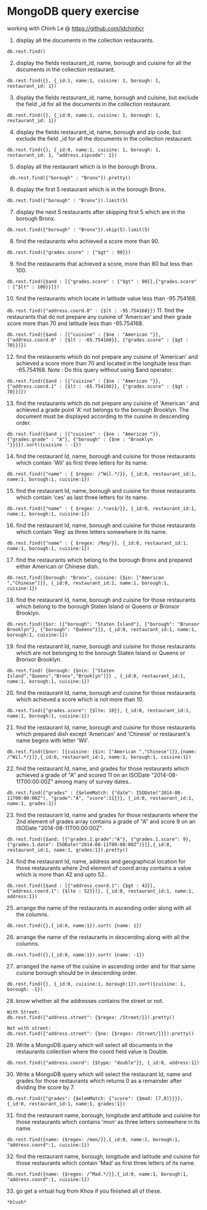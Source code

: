 # MongoDB query exercise

working with Chinh Le @ https://github.com/ldchinhcr 


1. display all the documents in the collection restaurants.

```db.rest.find()```

2. display the fields restaurant_id, name, borough and cuisine for all the documents in the collection restaurant.

```db.rest.find({}, {_id:1, name:1, cuisine: 1, borough: 1, restaurant_id: 1})```

3. display the fields restaurant_id, name, borough and cuisine, but exclude the field _id for all the documents in the collection restaurant.

```db.rest.find({}, {_id:0, name:1, cuisine: 1, borough: 1, restaurant_id: 1})```

4. display the fields restaurant_id, name, borough and zip code, but exclude the field _id for all the documents in the collection restaurant.

```db.rest.find({}, {_id:0, name:1, cuisine: 1, borough: 1, restaurant_id: 1, "address.zipcode": 1})```

5. display all the restaurant which is in the borough Bronx.

``` db.rest.find({"borough" : "Bronx"}).pretty()```

6. display the first 5 restaurant which is in the borough Bronx.

```db.rest.find({"borough" : "Bronx"}).limit(5)```

7. display the next 5 restaurants after skipping first 5 which are in the borough Bronx.

```db.rest.find({"borough" : "Bronx"}).skip(5).limit(5)```

8. find the restaurants who achieved a score more than 90.

```db.rest.find({"grades.score" : {"$gt" : 90}})```

9. find the restaurants that achieved a score, more than 80 but less than 100.

```db.rest.find({$and : [{"grades.score" : {"$gt" : 90}},{"grades.score" : {"$lt" : 100}}]})```

10. find the restaurants which locate in latitude value less than -95.754168.

```db.rest.find({"address.coord.0" : {$lt : -95.754168}})```
11. find the restaurants that do not prepare any cuisine of 'American' and their grade score more than 70 and latitude less than -65.754168.

```db.rest.find({$and : [{"cuisine" : {$ne : "American "}}, {"address.coord.0" : {$lt : -65.754168}}, {"grades.score" : {$gt : 70}}]})```

12. find the restaurants which do not prepare any cuisine of 'American' and achieved a score more than 70 and located in the longitude less than -65.754168.
Note : Do this query without using $and operator.

```db.rest.find({$and : [{"cuisine" : {$ne : "American "}}, {"address.coord.1" : {$lt : -65.754168}}, {"grades.score" : {$gt : 70}}]})```

13. find the restaurants which do not prepare any cuisine of 'American ' and achieved a grade point 'A' not belongs to the borough Brooklyn. The document must be displayed according to the cuisine in descending order.

```db.rest.find({$and : [{"cuisine" : {$ne : "American "}}, {"grades.grade" : "A"}, {"borough" : {$ne : "Brooklyn "}}]}).sort({cuisine : -1})```

14. find the restaurant Id, name, borough and cuisine for those restaurants which contain 'Wil' as first three letters for its name.

```db.rest.find({"name" : { $regex: /^Wil.*/}}, {_id:0, restaurant_id:1, name:1, borough:1, cuisine:1})```

15. find the restaurant Id, name, borough and cuisine for those restaurants which contain 'ces' as last three letters for its name.

```db.rest.find({"name" : { $regex: /.*ces$/}}, {_id:0, restaurant_id:1, name:1, borough:1, cuisine:1})```

16. find the restaurant Id, name, borough and cuisine for those restaurants which contain 'Reg' as three letters somewhere in its name.

```db.rest.find({"name" : { $regex: /Reg/}}, {_id:0, restaurant_id:1, name:1, borough:1, cuisine:1})```

17. find the restaurants which belong to the borough Bronx and prepared either American or Chinese dish.

```db.rest.find({borough: "Bronx", cuisine: {$in: ["American ","Chinese"]}}, {_id:0, restaurant_id:1, name:1, borough:1, cuisine:1})```

18. find the restaurant Id, name, borough and cuisine for those restaurants which belong to the borough Staten Island or Queens or Bronxor Brooklyn.

```db.rest.find({$or: [{"borough": "Staten Island"}, {"borough": "Bronxor Brooklyn"}, {"borough": "Queens"}]}, {_id:0, restaurant_id:1, name:1, borough:1, cuisine:1})```

19. find the restaurant Id, name, borough and cuisine for those restaurants which are not belonging to the borough Staten Island or Queens or Bronxor Brooklyn.

```db.rest.find( {borough: {$nin: ["Staten Island","Queens","Bronx","Brooklyn"]}} , {_id:0, restaurant_id:1, name:1, borough:1, cuisine:1})```

20. find the restaurant Id, name, borough and cuisine for those restaurants which achieved a score which is not more than 10.

```db.rest.find({"grades.score": {$lte: 10}}, {_id:0, restaurant_id:1, name:1, borough:1, cuisine:1})```

21. find the restaurant Id, name, borough and cuisine for those restaurants which prepared dish except 'American' and 'Chinese' or restaurant's name begins with letter 'Wil'.

```db.rest.find({$nor: [{cuisine: {$in: ["American ","Chinese"]}},{name: /^Wil.*/}]},{_id:0, restaurant_id:1, name:1, borough:1, cuisine:1})```

22. find the restaurant Id, name, and grades for those restaurants which achieved a grade of "A" and scored 11 on an ISODate "2014-08-11T00:00:00Z" among many of survey dates..

```db.rest.find({"grades" : {$elemMatch: {"date": ISODate("2014-08-11T00:00:00Z"), "grade":"A", "score":11}}}, {_id:0, restaurant_id:1, name:1, grades:1})```

23. find the restaurant Id, name and grades for those restaurants where the 2nd element of grades array contains a grade of "A" and score 9 on an ISODate "2014-08-11T00:00:00Z".

```db.rest.find({$and: [{"grades.1.grade":"A"}, {"grades.1.score": 9}, {"grades.1.date": ISODate("2014-08-11T00:00:00Z")}]},{_id:0, restaurant_id:1, name:1, grades:1}).pretty()```

24. find the restaurant Id, name, address and geographical location for those restaurants where 2nd element of coord array contains a value which is more than 42 and upto 52..

```db.rest.find({$and : [{"address.coord.1": {$gt : 42}},{"address.coord.1": {$lte : 52}}]}, {_id:0, restaurant_id:1, name:1, address:1})```

25. arrange the name of the restaurants in ascending order along with all the columns.

```db.rest.find({},{_id:0, name:1}).sort( {name: 1})```

26. arrange the name of the restaurants in descending along with all the columns.

```db.rest.find({},{_id:0, name:1}).sort( {name: -1})```

27. arranged the name of the cuisine in ascending order and for that same cuisine borough should be in descending order.

```db.rest.find({}, {_id:0, cuisine:1, borough:1}).sort({cuisine: 1, borough: -1})```

28. know whether all the addresses contains the street or not.


```
With Street: 
db.rest.find({"address.street": {$regex: /Street/}}).pretty()
```

```
Not with street:
db.rest.find({"address.street": {$ne: {$regex: /Street/}}}).pretty()
```

29. Write a MongoDB query which will select all documents in the restaurants collection where the coord field value is Double.

```db.rest.find({"address.coord": {$type: "double"}}, {_id:0, address:1})```

30. Write a MongoDB query which will select the restaurant Id, name and grades for those restaurants which returns 0 as a remainder after dividing the score by 7.

```db.rest.find({"grades": {$elemMatch: {"score": {$mod: [7,0]}}}},{_id:0, restaurant_id:1, name:1, grades:1})```

31. find the restaurant name, borough, longitude and attitude and cuisine for those restaurants which contains 'mon' as three letters somewhere in its name.

```db.rest.find({name: {$regex: /mon/}},{_id:0, name:1, borough:1, "address.coord":1, cuisine:1})```

32. find the restaurant name, borough, longitude and latitude and cuisine for those restaurants which contain 'Mad' as first three letters of its name.

```db.rest.find({name: {$regex: /^Mad.*/}},{_id:0, name:1, borough:1, "address.coord":1, cuisine:1})```

33. go get a virtual hug from Khoa if you finished all of these.

```*blush*```
